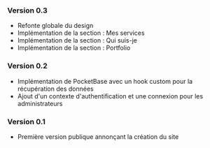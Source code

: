 ### Version 0.3

- Refonte globale du design
- Implémentation de la section : Mes services
- Implémentation de la section : Qui suis-je
- Implémentation de la section : Portfolio

### Version 0.2

- Implémentation de PocketBase avec un hook custom pour la récupération des données
- Ajout d'un contexte d'authentification et une connexion pour les administrateurs

### Version 0.1

- Première version publique annonçant la création du site
